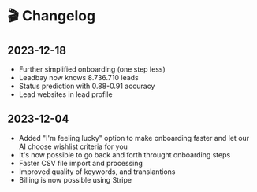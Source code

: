 # 🎬 Changelog

## 2023-12-18

* Further simplified onboarding (one step less)
* Leadbay now knows 8.736.710 leads
* Status prediction with 0.88-0.91 accuracy
* Lead websites in lead profile

## 2023-12-04

* Added "I'm feeling lucky" option to make onboarding faster and let our AI choose wishlist criteria for you
* It's now possible to go back and forth throught onboarding steps
* Faster CSV file import and processing
* Improved quality of keywords, and translantions
* Billing is now possible using Stripe



